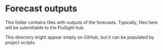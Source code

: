 # Forecast outputs

This folder contains files with outputs of the forecasts. 
Typically, files here will be submittable to the FluSight hub.

This directory might appear empty on GitHub, but it can be populated by project scripts.
